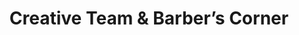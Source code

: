 ---
title: "Creative Team & Barber’s Corner"
url: /augsburg/creative-team-und-barbers-corner/
shop: Friseur
---